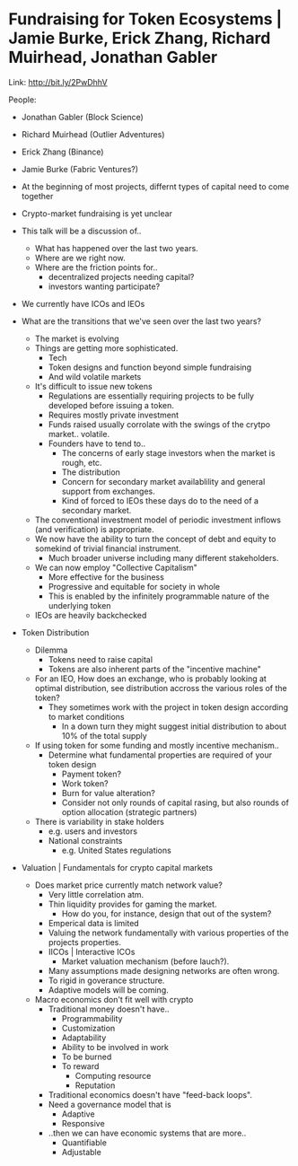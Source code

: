 # Fundraising for Token Ecosystems | Jamie Burke, Erick Zhang, Richard Muirhead, Jonathan Gabler

Link: <http://bit.ly/2PwDhhV>

People:

* Jonathan Gabler (Block Science)
* Richard Muirhead (Outlier Adventures)
* Erick Zhang (Binance)
* Jamie Burke (Fabric Ventures?)

* At the beginning of most projects, differnt types of capital need to come together
* Crypto-market fundraising is yet unclear
* This talk will be a discussion of..
  * What has happened over the last two years.
  * Where are we right now.
  * Where are the friction points for..
    * decentralized projects needing capital?
    * investors wanting participate?
* We currently have ICOs and IEOs
* What are the transitions that we've seen over the last two years?
  * The market is evolving
  * Things are getting more sophisticated.
    * Tech
    * Token designs and function beyond simple fundraising
    * And wild volatile markets
  * It's difficult to issue new tokens
    * Regulations are essentially requiring projects to be fully developed before issuing a token.
    * Requires mostly private investment
    * Funds raised usually corrolate with the swings of the crytpo market.. volatile.
    * Founders have to tend to..
      * The concerns of early stage investors when the market is rough, etc.
      * The distribution
      * Concern for secondary market availablility and general support from exchanges.
      * Kind of forced to IEOs these days do to the need of a secondary market.
  * The conventional investment model of periodic investment inflows (and verification) is appropriate.
  * We now have the ability to turn the concept of debt and equity to somekind of trivial financial instrument.
    * Much broader universe including many different stakeholders.
  * We can now employ "Collective Capitalism"
    * More effective for the business
    * Progressive and equitable for society in whole
    * This is enabled by the infinitely programmable nature of the underlying token
  * IEOs are heavily backchecked
* Token Distribution
  * Dilemma
    * Tokens need to raise capital
    * Tokens are also inherent parts of the "incentive machine"
  * For an IEO, How does an exchange, who is probably looking at optimal distribution, see distribution accross the various roles of the token?
    * They sometimes work with the project in token design according to market conditions
      * In a down turn they might suggest initial distribution to about 10% of the total supply
  * If using token for some funding and mostly incentive mechanism..
    * Determine what fundamental properties are required of your token design
      * Payment token?
      * Work token?
      * Burn for value alteration?
      * Consider not only rounds of capital rasing, but also rounds of option allocation (strategic partners)
  * There is variability in stake holders
    * e.g. users and investors
    * National constraints
      * e.g. United States regulations
* Valuation | Fundamentals for crypto capital markets
  * Does market price currently match network value?
    * Very little correlation atm.
    * Thin liquidity provides for gaming the market.
      * How do you, for instance, design that out of the system?
    * Emperical data is limited
    * Valuing the network fundamentally with various properties of the projects properties.
    * IICOs | Interactive ICOs
      * Market valuation mechanism (before lauch?).
    * Many assumptions made designing networks are often wrong.
    * To rigid in goverance structure.
    * Adaptive models will be coming.
  * Macro economics don't fit well with crypto
    * Traditional money doesn't have..
      * Programmability
      * Customization
      * Adaptability
      * Ability to be involved in work
      * To be burned
      * To reward
        * Computing resource
        * Reputation
    * Traditional economics doesn't have "feed-back loops".
    * Need a governance model that is
      * Adaptive
      * Responsive
    * ..then we can have economic systems that are more..
      * Quantifiable
      * Adjustable
